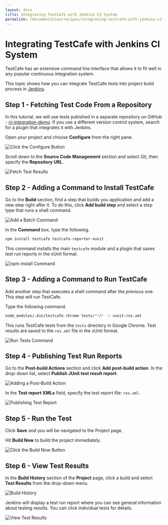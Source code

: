 ```yaml
---
layout: docs
title: Integrating TestCafe with Jenkins CI System
permalink: /documentation/recipes/integrating-testcafe-with-jenkins-ci-system.html
---
```

# Integrating TestCafe with Jenkins CI System

TestCafe has an extensive command line interface that allows it to fit well in any popular continuous integration system.

This topic shows how you can integrate TestCafe tests into project build process in [Jenkins](https://jenkins.io/).

## Step 1 - Fetching Test Code From a Repository

In this tutorial, we will use tests pubished in a separate repository on GitHub - [ci-integration-demo](https://github.com/VasilyStrelyaev/ci-integration-demo). If you use a different version control system, search for a plugin that integrates it with Jenkins.

Open your project and choose **Configure** from the right pane.

![Click the Configure Button](../../images/jenkins/project-configure.png)

Scroll down to the **Source Code Management** section and select *Git*, then specify the **Repository URL**.

![Fetch Test Results](../../images/jenkins/check-out-tests.png)

## Step 2 - Adding a Command to Install TestCafe

Go to the **Build** section, find a step that builds you application and add a new step right after it. To do this, click **Add build step** and select a step type that runs a shell command.

![Add a Batch Command](../../images/jenkins/add-batch-command.png)

In the **Command** box, type the following.

```sh
npm install testcafe testcafe-reporter-xunit
```

This command installs the main `testcafe` module and a plugin that saves test run reports in the xUnit format.

![npm install Command](../../images/jenkins/npm-install-command.png)

## Step 3 - Adding a Command to Run TestCafe

Add another step that executes a shell command after the previous one. This step will run TestCafe.

Type the following command.

```sh
node_modules/.bin/testcafe chrome tests/**/* -r xunit:res.xml
```

This runs TestCafe tests from the `tests` directory in Google Chrome. Test results are saved to the `res.xml` file in the xUnit format.

![Run Tests Command](../../images/jenkins/run-tests-command.png)

## Step 4 - Publishing Test Run Reports

Go to the **Post-build Actions** section and click **Add post-build action**. In the drop-down list, select **Publish JUnit test result report**.

![Adding a Post-Build Action](../../images/jenkins/add-post-build-action.png)

In the **Test report XMLs** field, specify the test report file: `res.xml`.

![Publishing Test Report](../../images/jenkins/publish-test-report.png)

## Step 5 - Run the Test

Click **Save** and you will be navigated to the Project page.

Hit **Build Now** to build the project immediately.

![Click the Build Now Button](../../images/jenkins/project-build-now.png)

## Step 6 - View Test Results

In the **Build History** section of the **Project** page, click a build and select **Test Results** from the drop-down menu.

![Build History](../../images/jenkins/build-history.png)

Jenkins will display a test run report where you can see general information about testing results. You can click individual tests for details.

![View Test Results](../../images/jenkins/test-results.png)